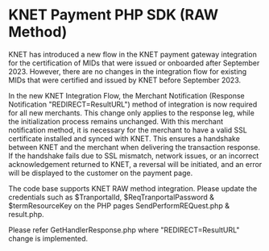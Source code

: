 
# KNET Payment PHP SDK (RAW Method)

KNET has introduced a new flow in the KNET payment gateway integration for the certification of MIDs that were issued or onboarded after September 2023. However, there are no changes in the integration flow for existing MIDs that were certified and issued by KNET before September 2023.

In the new KNET Integration Flow, the Merchant Notification (Response Notification "REDIRECT=ResultURL") method of integration is now required for all new merchants. This change only applies to the response leg, while the initialization process remains unchanged. With this merchant notification method, it is necessary for the merchant to have a valid SSL certificate installed and synced with KNET. This ensures a handshake between KNET and the merchant when delivering the transaction response. If the handshake fails due to SSL mismatch, network issues, or an incorrect acknowledgement returned to KNET, a reversal will be initiated, and an error will be displayed to the customer on the payment page.

The code base supports KNET RAW method integration. Please update the credentials such as $TranportalId, $ReqTranportalPassword & $termResourceKey on the PHP pages SendPerformREQuest.php & result.php.

Please refer GetHandlerResponse.php where "REDIRECT=ResultURL" change is implemented.


